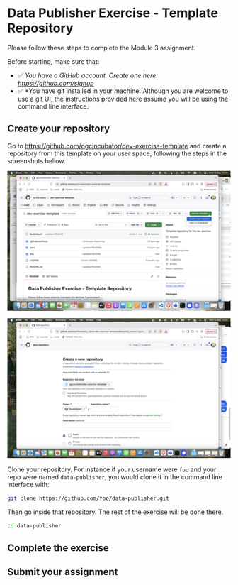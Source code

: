 # Data Publisher Exercise - Template Repository

Please follow these steps to complete the Module 3 assignment.

Before starting, make sure that:

- ✅ *You have a GitHub account. Create one here: https://github.com/signup*
- ✅ *You have git installed in your machine. Although you are welcome to use a git UI, the instructions provided here assume you will be using the command line interface.

## Create your repository

Go to https://github.com/ogcincubator/dev-exercise-template and create a repository from this template on your user space, following the steps in the screenshots bellow.

![Create repo on GitHub - step 1](./img/github1.png)

![Create repo on GitHub - step 2](./img/github2.png)

Clone your repository. For instance if your username were `foo` and your repo were named `data-publisher`, you would clone it in the command line interface with:

```bash
git clone https://github.com/foo/data-publisher.git
```

Then go inside that repository. The rest of the exercise will be done there.

```bash
cd data-publisher
```
## Complete the exercise

## Submit your assignment